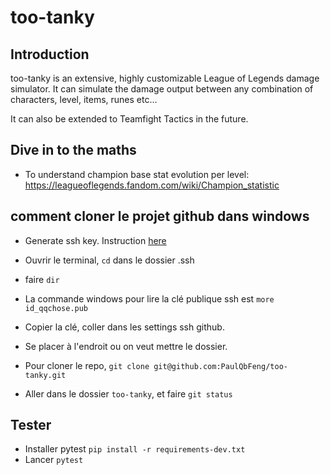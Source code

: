 # too-tanky

## Introduction

too-tanky is an extensive, highly customizable League of Legends damage simulator. 
It can simulate the damage output between any combination of characters, level, items, runes etc...

It can also be extended to Teamfight Tactics in the future. 

## Dive in to the maths

- To understand champion base stat evolution per level: https://leagueoflegends.fandom.com/wiki/Champion_statistic

## comment cloner le projet github dans windows

- Generate ssh key. Instruction [here](https://docs.github.com/en/authentication/connecting-to-github-with-ssh/generating-a-new-ssh-key-and-adding-it-to-the-ssh-agent?platform=windows)
- Ouvrir le terminal, `cd` dans le dossier .ssh 
- faire `dir`
- La commande windows pour lire la clé publique ssh est `more id_qqchose.pub` 
- Copier la clé, coller dans les settings ssh github.

- Se placer à l'endroit ou on veut mettre le dossier.
- Pour cloner le repo, `git clone git@github.com:PaulQbFeng/too-tanky.git`

- Aller dans le dossier `too-tanky`, et faire `git status`

## Tester

- Installer pytest `pip install -r requirements-dev.txt`
- Lancer `pytest`
